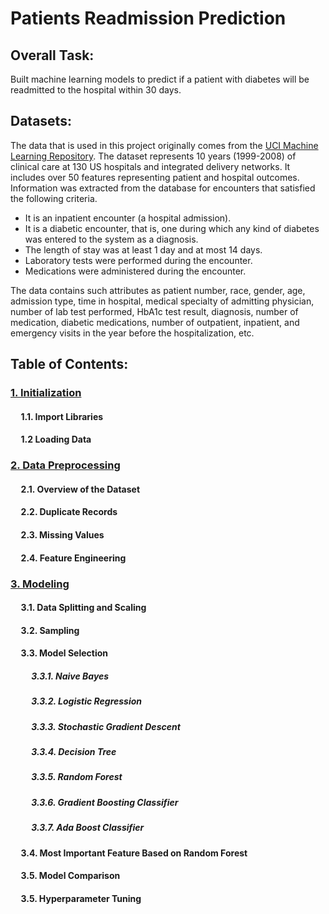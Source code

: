 # Patients Readmission Prediction

## Overall Task:

Built machine learning models to predict if a patient with diabetes will be readmitted to the hospital within 30 days.

## Datasets: 
The data that is used in this project originally comes from the [UCI Machine Learning Repository](https://archive.ics.uci.edu/ml/datasets/diabetes+130-us+hospitals+for+years+1999-2008). The dataset represents 10 years (1999-2008) of clinical care at 130 US hospitals and integrated delivery networks. It includes over 50 features representing patient and hospital outcomes. Information was extracted from the database for encounters that satisfied the following criteria.
- It is an inpatient encounter (a hospital admission).
- It is a diabetic encounter, that is, one during which any kind of diabetes was entered to the system as a diagnosis.
- The length of stay was at least 1 day and at most 14 days.
- Laboratory tests were performed during the encounter.
- Medications were administered during the encounter.

The data contains such attributes as patient number, race, gender, age, admission type, time in hospital, medical specialty of admitting physician, number of lab test performed, HbA1c test result, diagnosis, number of medication, diabetic medications, number of outpatient, inpatient, and emergency visits in the year before the hospitalization, etc.


## Table of Contents:

### [1. Initialization](https://github.com/91104311/Portfolio/blob/main/Readmission%20Prediction%20for%20Patients%20with%20Diabetes/Initialization%20-%20Patients%20Readmission%20Prediction.ipynb)

#### &nbsp;&nbsp;&nbsp;&nbsp; 1.1. Import Libraries
#### &nbsp;&nbsp;&nbsp;&nbsp; 1.2 Loading Data

### [2. Data Preprocessing](https://github.com/91104311/Portfolio/blob/main/Readmission%20Prediction%20for%20Patients%20with%20Diabetes/Data%20Preprocessing%20-%20Patients%20Readmission%20Prediction.ipynb)

#### &nbsp;&nbsp;&nbsp;&nbsp; 2.1. Overview of the Dataset
#### &nbsp;&nbsp;&nbsp;&nbsp; 2.2. Duplicate Records
#### &nbsp;&nbsp;&nbsp;&nbsp; 2.3. Missing Values
#### &nbsp;&nbsp;&nbsp;&nbsp; 2.4. Feature Engineering

### [3. Modeling]()

#### &nbsp;&nbsp;&nbsp;&nbsp; 3.1. Data Splitting and Scaling
#### &nbsp;&nbsp;&nbsp;&nbsp; 3.2. Sampling
#### &nbsp;&nbsp;&nbsp;&nbsp; 3.3. Model Selection
##### &nbsp;&nbsp;&nbsp;&nbsp; &nbsp;&nbsp;&nbsp;&nbsp; 3.3.1. Naive Bayes
##### &nbsp;&nbsp;&nbsp;&nbsp; &nbsp;&nbsp;&nbsp;&nbsp; 3.3.2. Logistic Regression
##### &nbsp;&nbsp;&nbsp;&nbsp; &nbsp;&nbsp;&nbsp;&nbsp; 3.3.3. Stochastic Gradient Descent
##### &nbsp;&nbsp;&nbsp;&nbsp; &nbsp;&nbsp;&nbsp;&nbsp; 3.3.4. Decision Tree
##### &nbsp;&nbsp;&nbsp;&nbsp; &nbsp;&nbsp;&nbsp;&nbsp; 3.3.5. Random Forest 
##### &nbsp;&nbsp;&nbsp;&nbsp; &nbsp;&nbsp;&nbsp;&nbsp; 3.3.6. Gradient Boosting Classifier
##### &nbsp;&nbsp;&nbsp;&nbsp; &nbsp;&nbsp;&nbsp;&nbsp; 3.3.7. Ada Boost Classifier
#### &nbsp;&nbsp;&nbsp;&nbsp; 3.4. Most Important Feature Based on Random Forest
#### &nbsp;&nbsp;&nbsp;&nbsp; 3.5. Model Comparison
#### &nbsp;&nbsp;&nbsp;&nbsp; 3.5. Hyperparameter Tuning
